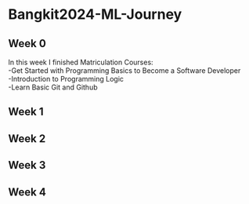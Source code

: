# Bangkit2024-ML-Journey  

## Week 0
In this week I finished Matriculation Courses:  
-Get Started with Programming Basics to Become a Software Developer  
-Introduction to Programming Logic  
-Learn Basic Git and Github  

## Week 1

## Week 2

## Week 3

## Week 4
